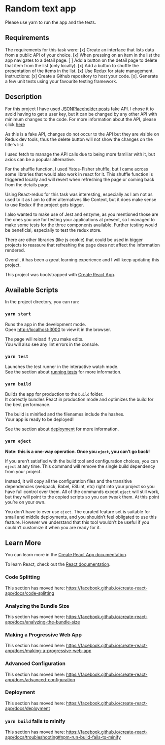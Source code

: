 # Random text app

Please use yarn to run the app and the tests.

## Requirements

The requirements for this task were:
[x] Create an interface that lists data from a public API of your choice.
[x] When pressing on an item in the list the app navigates to a detail page.
[ ] Add a button on the detail page to delete that item from the list (only locally).
[x] Add a button to shuffle the presentation of the items in the list.
[x] Use Redux for state management.
Instructions:
[x] Create a Github repository to host your code.
[x]. Generate a few unit tests using your favourite testing framework.

## Description

For this project I have used [JSONPlaceholder posts]('https://jsonplaceholder.typicode.com/posts/) fake API. I chose it to avoid having to get a user key, but it can be changed by any other API with minimum changes to the code.
For more information about the API, please click [here](https://jsonplaceholder.typicode.com/guide.html)

As this is a fake API, changes do not occur to the API but they are visible on Redux dev tools, thus the delete button will not show the changes on the title's list.

I used fetch to manage the API calls due to being more familiar with it, but axios can be a popular alternative.

For the shuffle function, I used Yates-Fisher shuffle, but I came across some libraries that would also work in react for it. This shuffle function is triggered locally and will revert when refreshing the page or coming back from the details page.

Using React-redux for this task was interesting, especially as I am not as used to it as I am to other alternatives like Context, but it does make sense to use Redux if the project gets bigger.

I also wanted to make use of Jest and enzyme, as you mentioned those are the ones you use for testing your applications at present, so I managed to make some tests for the three components available. Further testing would be beneficial, especially to test the redux store.

There are other libraries (like js cookie) that could be used in bigger projects to reassure that refreshing the page does not affect the information rendered.

Overall, it has been a great learning experience and I will keep updating this project.

This project was bootstrapped with [Create React App](https://github.com/facebook/create-react-app).

## Available Scripts

In the project directory, you can run:

### `yarn start`

Runs the app in the development mode.<br />
Open [http://localhost:3000](http://localhost:3000) to view it in the browser.

The page will reload if you make edits.<br />
You will also see any lint errors in the console.

### `yarn test`

Launches the test runner in the interactive watch mode.<br />
See the section about [running tests](https://facebook.github.io/create-react-app/docs/running-tests) for more information.

### `yarn build`

Builds the app for production to the `build` folder.<br />
It correctly bundles React in production mode and optimizes the build for the best performance.

The build is minified and the filenames include the hashes.<br />
Your app is ready to be deployed!

See the section about [deployment](https://facebook.github.io/create-react-app/docs/deployment) for more information.

### `yarn eject`

**Note: this is a one-way operation. Once you `eject`, you can’t go back!**

If you aren’t satisfied with the build tool and configuration choices, you can `eject` at any time. This command will remove the single build dependency from your project.

Instead, it will copy all the configuration files and the transitive dependencies (webpack, Babel, ESLint, etc) right into your project so you have full control over them. All of the commands except `eject` will still work, but they will point to the copied scripts so you can tweak them. At this point you’re on your own.

You don’t have to ever use `eject`. The curated feature set is suitable for small and middle deployments, and you shouldn’t feel obligated to use this feature. However we understand that this tool wouldn’t be useful if you couldn’t customize it when you are ready for it.

## Learn More

You can learn more in the [Create React App documentation](https://facebook.github.io/create-react-app/docs/getting-started).

To learn React, check out the [React documentation](https://reactjs.org/).

### Code Splitting

This section has moved here: https://facebook.github.io/create-react-app/docs/code-splitting

### Analyzing the Bundle Size

This section has moved here: https://facebook.github.io/create-react-app/docs/analyzing-the-bundle-size

### Making a Progressive Web App

This section has moved here: https://facebook.github.io/create-react-app/docs/making-a-progressive-web-app

### Advanced Configuration

This section has moved here: https://facebook.github.io/create-react-app/docs/advanced-configuration

### Deployment

This section has moved here: https://facebook.github.io/create-react-app/docs/deployment

### `yarn build` fails to minify

This section has moved here: https://facebook.github.io/create-react-app/docs/troubleshooting#npm-run-build-fails-to-minify
